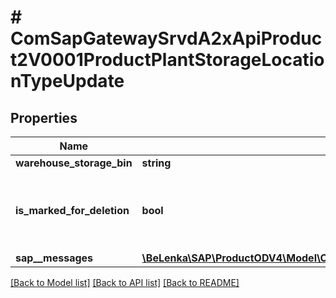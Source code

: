 # # ComSapGatewaySrvdA2xApiProduct2V0001ProductPlantStorageLocationTypeUpdate

## Properties

Name | Type | Description | Notes
------------ | ------------- | ------------- | -------------
**warehouse_storage_bin** | **string** |  | [optional]
**is_marked_for_deletion** | **bool** | Flag Material for Deletion at Storage Location Level | [optional]
**sap__messages** | [**\BeLenka\SAP\ProductODV4\Model\ComSapGatewaySrvdA2xApiProduct2V0001SAPMessageUpdate[]**](ComSapGatewaySrvdA2xApiProduct2V0001SAPMessageUpdate.md) |  | [optional]

[[Back to Model list]](../../README.md#models) [[Back to API list]](../../README.md#endpoints) [[Back to README]](../../README.md)

